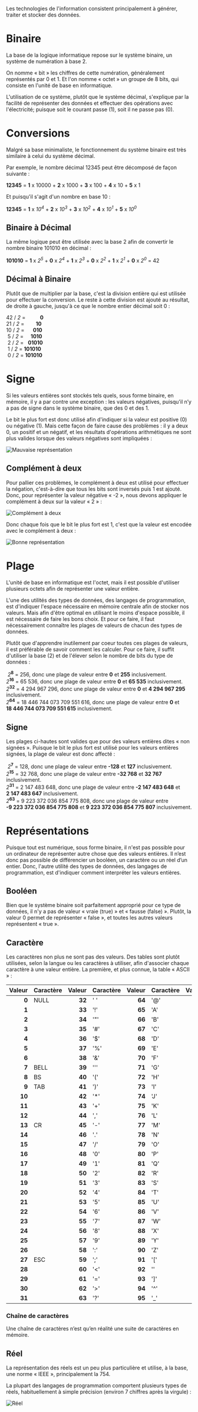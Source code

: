 Les technologies de l'information consistent principalement à générer, traiter et stocker des données.

# Binaire

La base de la logique informatique repose sur le système binaire, un système de numération à base 2.

On nomme « bit » les chiffres de cette numération, généralement représentés par 0 et 1. Et l'on nomme « octet » un groupe de 8 bits, qui consiste en l'unité de base en informatique.

L'utilisation de ce système, plutôt que le système décimal, s'explique par la facilité de représenter des données et effectuer des opérations avec l'électricité; puisque soit le courant passe (1), soit il ne passe pas (0).

# Conversions

Malgré sa base minimaliste, le fonctionnement du système binaire est très similaire à celui du système décimal.

Par exemple, le nombre décimal 12345 peut être décomposé de façon suivante :

**12345** = **1** x 10000 + **2** x 1000 + **3** x 100 + **4** x 10 + **5** x 1

Et puisqu'il s'agit d'un nombre en base 10 :

**12345** = **1** x *10<sup>4</sup>* + **2** x *10<sup>3</sup>* + **3** x *10<sup>2</sup>* + **4** x *10<sup>1</sup>* + **5** x *10<sup>0</sup>*

## Binaire à Décimal

La même logique peut être utilisée avec la base 2 afin de convertir le nombre binaire 101010 en décimal :

**101010** = **1** x *2<sup>5</sup>* + **0** x *2<sup>4</sup>* + **1** x *2<sup>3</sup>* + **0** x *2<sup>2</sup>* + **1** x *2<sup>1</sup>* + **0** x *2<sup>0</sup>* = 42

## Décimal à Binaire

Plutôt que de multiplier par la base, c'est la division entière qui est utilisée pour effectuer la conversion. Le reste à cette division est ajouté au résultat, de droite à gauche, jusqu'à ce que le nombre entier décimal soit 0 :

42 / *2* =&nbsp;&nbsp;&nbsp;&nbsp;&nbsp;&nbsp;&nbsp;&nbsp;&nbsp;&nbsp;**0**<br>
21 / *2* =&nbsp;&nbsp;&nbsp;&nbsp;&nbsp;&nbsp;&nbsp;&nbsp;**10**<br>
10 / *2* =&nbsp;&nbsp;&nbsp;&nbsp;&nbsp;&nbsp;**010**<br>
&nbsp;5 / *2* =&nbsp;&nbsp;&nbsp;&nbsp;&nbsp;**1010**<br>
&nbsp;2 / *2* =&nbsp;&nbsp;&nbsp;**01010**<br>
&nbsp;1 / *2* = **101010**<br>
&nbsp;0 / *2* = **101010**

# Signe

Si les valeurs entières sont stockés tels quels, sous forme binaire, en mémoire, il y a par contre une exception : les valeurs négatives, puisqu’il n’y a pas de signe dans le système binaire, que des 0 et des 1.

Le bit le plus fort est donc utilisé afin d'indiquer si la valeur est positive (0) ou négative (1). Mais cette façon de faire cause des problèmes : il y a deux 0, un positif et un négatif, et les résultats d'opérations arithmétiques ne sont plus valides lorsque des valeurs négatives sont impliquées :

![Mauvaise représentation](Images/ASM/WrongBinarySum.png)

## Complément à deux

Pour pallier ces problèmes, le complément à deux est utilisé pour effectuer la négation, c'est-à-dire que tous les bits sont inversés puis 1 est ajouté. Donc, pour représenter la valeur négative « -2 », nous devons appliquer le complément à deux sur la valeur « 2 » :

![Complément à deux](Images/ASM/BinaryTwosComplement.png)

Donc chaque fois que le bit le plus fort est 1, c'est que la valeur est encodée avec le complément à deux :

![Bonne représentation](Images/ASM/GoodBinarySum.png)

# Plage

L'unité de base en informatique est l'octet, mais il est possible d'utiliser plusieurs octets afin de représenter une valeur entière.

L'une des utilités des types de données, des langages de programmation, est d'indiquer l'espace nécessaire en mémoire centrale afin de stocker nos valeurs. Mais afin d'être optimal en utilisant le moins d'espace possible, il est nécessaire de faire les bons choix. Et pour ce faire, il faut nécessairement connaître les plages de valeurs de chacun des types de données.

Plutôt que d'apprendre inutilement par coeur toutes ces plages de valeurs, il est préférable de savoir comment les calculer. Pour ce faire, il suffit d'utiliser la base (2) et de l'élever selon le nombre de bits du type de données :

&nbsp;*2*<sup>**8**</sup> = 256, donc une plage de valeur entre **0** et **255** inclusivement.<br>
*2*<sup>**16**</sup> = 65 536, donc une plage de valeur entre **0** et **65 535** inclusivement.<br>
*2*<sup>**32**</sup> = 4 294 967 296, donc une plage de valeur entre **0** et **4 294 967 295** inclusivement.<br>
*2*<sup>**64**</sup> = 18 446 744 073 709 551 616, donc une plage de valeur entre **0** et **18 446 744 073 709 551 615** inclusivement.

## Signe

Les plages ci-hautes sont valides que pour des valeurs entières dites « non signées ». Puisque le bit le plus fort est utilisé pour les valeurs entières signées, la plage de valeur est donc affecté :

&nbsp;*2*<sup>**7**</sup> = 128, donc une plage de valeur entre **-128** et **127** inclusivement.<br>
*2*<sup>**15**</sup> = 32 768, donc une plage de valeur entre **-32 768** et **32 767** inclusivement.<br>
*2*<sup>**31**</sup> = 2 147 483 648, donc une plage de valeur entre **-2 147 483 648** et **2 147 483 647** inclusivement.<br>
*2*<sup>**63**</sup> = 9 223 372 036 854 775 808, donc une plage de valeur entre **-9 223 372 036 854 775 808** et **9 223 372 036 854 775 807** inclusivement.

# Représentations

Puisque tout est numérique, sous forme binaire, il n'est pas possible pour un ordinateur de représenter autre chose que des valeurs entières. Il n’est donc pas possible de différencier un booléen, un caractère ou un réel d’un entier. Donc, l'autre utilité des types de données, des langages de programmation, est d'indiquer comment interpréter les valeurs entières.

## Booléen

Bien que le système binaire soit parfaitement approprié pour ce type de données, il n'y a pas de valeur « vraie (true) » et « fausse (false) ». Plutôt, la valeur 0 permet de représenter « false », et toutes les autres valeurs représentent « true ».

## Caractère

Les caractères non plus ne sont pas des valeurs. Des tables sont plutôt utilisées, selon la langue ou les caractères à utiliser, afin d'associer chaque caractère à une valeur entière. La première, et plus connue, la table « ASCII » :

|Valeur |Caractère|Valeur |Caractère|Valeur |Caractère|Valeur |Caractère|
|------:|---------|------:|---------|------:|---------|------:|---------|
|**0**  |NULL     |**32** |' '      |**64** |'@'      |**96** |'`'      |
|**1**  |         |**33** |'!'      |**65** |'A'      |**97** |'a'      |
|**2**  |         |**34** |'"'      |**66** |'B'      |**98** |'b'      |
|**3**  |         |**35** |'#'      |**67** |'C'      |**99** |'c'      |
|**4**  |         |**36** |'$'      |**68** |'D'      |**100**|'d'      |
|**5**  |         |**37** |'%'      |**69** |'E'      |**101**|'e'      |
|**6**  |         |**38** |'&'      |**70** |'F'      |**102**|'f'      |
|**7**  |BELL     |**39** |'''      |**71** |'G'      |**103**|'g'      |
|**8**  |BS       |**40** |'('      |**72** |'H'      |**104**|'h'      |
|**9**  |TAB      |**41** |')'      |**73** |'I'      |**105**|'i'      |
|**10** |         |**42** |'*'      |**74** |'J'      |**106**|'j'      |
|**11** |         |**43** |'+'      |**75** |'K'      |**107**|'k'      |
|**12** |         |**44** |','      |**76** |'L'      |**108**|'l'      |
|**13** |CR       |**45** |'-'      |**77** |'M'      |**109**|'m'      |
|**14** |         |**46** |'.'      |**78** |'N'      |**110**|'n'      |
|**15** |         |**47** |'/'      |**79** |'O'      |**111**|'o'      |
|**16** |         |**48** |'0'      |**80** |'P'      |**112**|'p'      |
|**17** |         |**49** |'1'      |**81** |'Q'      |**113**|'q'      |
|**18** |         |**50** |'2'      |**82** |'R'      |**114**|'r'      |
|**19** |         |**51** |'3'      |**83** |'S'      |**115**|'s'      |
|**20** |         |**52** |'4'      |**84** |'T'      |**116**|'t'      |
|**21** |         |**53** |'5'      |**85** |'U'      |**117**|'u'      |
|**22** |         |**54** |'6'      |**86** |'V'      |**118**|'v'      |
|**23** |         |**55** |'7'      |**87** |'W'      |**119**|'w'      |
|**24** |         |**56** |'8'      |**88** |'X'      |**120**|'x'      |
|**25** |         |**57** |'9'      |**89** |'Y'      |**121**|'y'      |
|**26** |         |**58** |':'      |**90** |'Z'      |**122**|'z'      |
|**27** |ESC      |**59** |';'      |**91** |'['      |**123**|'{'      |
|**28** |         |**60** |'<'      |**92** |'\'      |**124**|'|'      |
|**29** |         |**61** |'='      |**93** |']'      |**125**|'}'      |
|**30** |         |**62** |'>'      |**94** |'^'      |**126**|'~'      |
|**31** |         |**63** |'?'      |**95** |'_'      |**127**|DEL      |

### Chaîne de caractères

Une chaîne de caractères n’est qu’en réalité une suite de caractères en mémoire.

## Réel

La représentation des réels est un peu plus particulière et utilise, à la base, une norme « IEEE », principalement la 754.

La plupart des langages de programmation comportent plusieurs types de réels, habituellement à simple précision (environ 7 chiffres après la virgule) :

![Réel](Images/ASM/Float.png)
